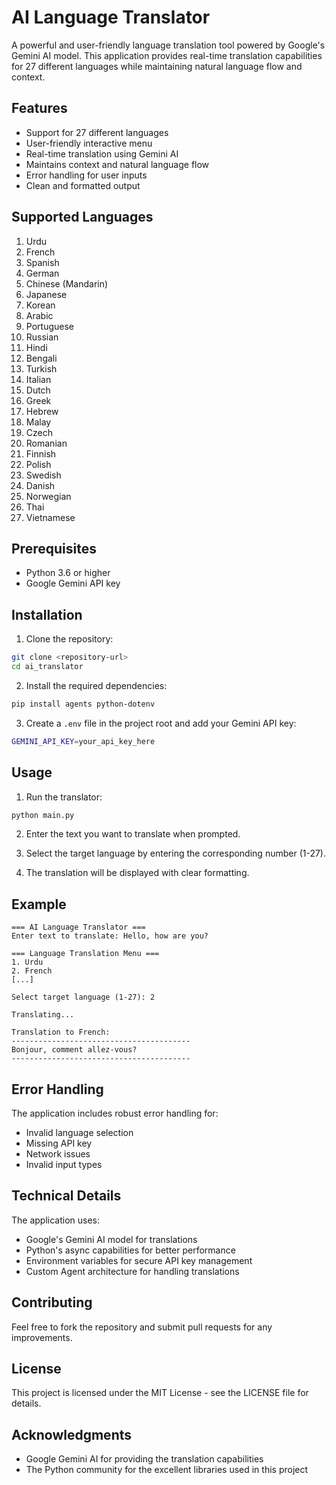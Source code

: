 # AI Language Translator

A powerful and user-friendly language translation tool powered by Google's Gemini AI model. This application provides real-time translation capabilities for 27 different languages while maintaining natural language flow and context.

## Features

- Support for 27 different languages
- User-friendly interactive menu
- Real-time translation using Gemini AI
- Maintains context and natural language flow
- Error handling for user inputs
- Clean and formatted output

## Supported Languages

1. Urdu
2. French
3. Spanish
4. German
5. Chinese (Mandarin)
6. Japanese
7. Korean
8. Arabic
9. Portuguese
10. Russian
11. Hindi
12. Bengali
13. Turkish
14. Italian
15. Dutch
16. Greek
17. Hebrew
18. Malay
19. Czech
20. Romanian
21. Finnish
22. Polish
23. Swedish
24. Danish
25. Norwegian
26. Thai
27. Vietnamese

## Prerequisites

- Python 3.6 or higher
- Google Gemini API key

## Installation

1. Clone the repository:
```bash
git clone <repository-url>
cd ai_translator
```

2. Install the required dependencies:
```bash
pip install agents python-dotenv
```

3. Create a `.env` file in the project root and add your Gemini API key:
```bash
GEMINI_API_KEY=your_api_key_here
```

## Usage

1. Run the translator:
```bash
python main.py
```

2. Enter the text you want to translate when prompted.

3. Select the target language by entering the corresponding number (1-27).

4. The translation will be displayed with clear formatting.

## Example

```
=== AI Language Translator ===
Enter text to translate: Hello, how are you?

=== Language Translation Menu ===
1. Urdu
2. French
[...]

Select target language (1-27): 2

Translating...

Translation to French:
----------------------------------------
Bonjour, comment allez-vous?
----------------------------------------
```

## Error Handling

The application includes robust error handling for:
- Invalid language selection
- Missing API key
- Network issues
- Invalid input types

## Technical Details

The application uses:
- Google's Gemini AI model for translations
- Python's async capabilities for better performance
- Environment variables for secure API key management
- Custom Agent architecture for handling translations

## Contributing

Feel free to fork the repository and submit pull requests for any improvements.

## License

This project is licensed under the MIT License - see the LICENSE file for details.

## Acknowledgments

- Google Gemini AI for providing the translation capabilities
- The Python community for the excellent libraries used in this project
